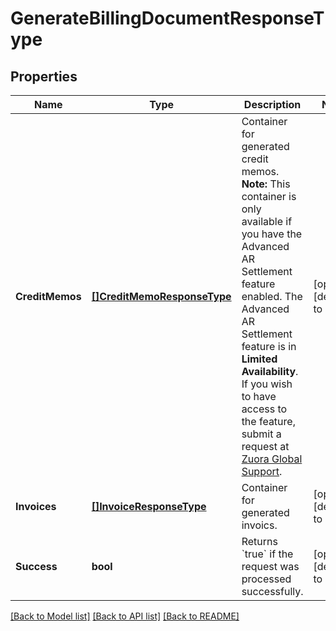 # GenerateBillingDocumentResponseType

## Properties
Name | Type | Description | Notes
------------ | ------------- | ------------- | -------------
**CreditMemos** | [**[]CreditMemoResponseType**](CreditMemoResponseType.md) | Container for generated credit memos.  **Note:** This container is only available if you have the Advanced AR Settlement feature enabled. The Advanced AR Settlement feature is in **Limited Availability**. If you wish to have access to the feature, submit a request at [Zuora Global Support](http://support.zuora.com/).  | [optional] [default to null]
**Invoices** | [**[]InvoiceResponseType**](InvoiceResponseType.md) | Container for generated invoics.  | [optional] [default to null]
**Success** | **bool** | Returns &#x60;true&#x60; if the request was processed successfully. | [optional] [default to null]

[[Back to Model list]](../README.md#documentation-for-models) [[Back to API list]](../README.md#documentation-for-api-endpoints) [[Back to README]](../README.md)


